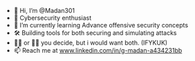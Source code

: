 - 👋 Hi, I’m @Madan301
- 👀 Cybersecurity enthusiast
- 🌱 I’m currently learning Advance offensive security concepts
- 🛠️ Building tools for both securing and simulating attacks
- 🔴💊 or 🔵💊 you decide, but i would want both. (IFYKUK)
- 📫 Reach me at www.linkedin.com/in/g-madan-a434231bb

<!---
Madan301/Madan301 is a ✨ special ✨ repository because its `README.md` (this file) appears on your GitHub profile.
You can click the Preview link to take a look at your changes.
--->
